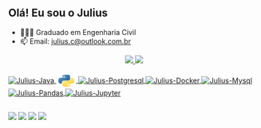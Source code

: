 ## Olá! Eu sou o Julius

- 👷🏻‍♂️ Graduado em Engenharia Civil
- 📫 Email: julius.c@outlook.com.br



<div align="center">
  <a href="https://github.com/juliuscavalcante">
  <img height="180em" src="https://github-readme-stats.vercel.app/api?username=juliuscavalcante&show_icons=true&theme=dark&include_all_commits=true&count_private=true"/>
  <img height="180em" src="https://github-readme-stats.vercel.app/api/top-langs/?username=juliuscavalcante&layout=compact&langs_count=7&theme=dark"/>
</div>
  
  <div style="display: inline_block"><br>
  <img align="center" alt="Julius-Java" height="30" width="40" src="https://cdn-icons-png.flaticon.com/512/226/226777.png">  
  <img align="center" alt="Julius-Python" height="30" width="40" src="https://raw.githubusercontent.com/devicons/devicon/master/icons/python/python-original.svg">
  <img align="center" alt="Julius-Postgresql" height="30" width="40" src="https://cdn.jsdelivr.net/gh/devicons/devicon/icons/postgresql/postgresql-plain.svg">
   <img align="center" alt="Julius-Docker" height="30" width="40" src="https://cdn.jsdelivr.net/gh/devicons/devicon/icons/docker/docker-plain.svg">
   <img align="center" alt="Julius-Mysql" height="30" width="40" src="https://cdn.jsdelivr.net/gh/devicons/devicon/icons/mysql/mysql-plain-wordmark.svg">
   <img align="center" alt="Julius-Pandas" height="30" width="40" src="https://cdn.jsdelivr.net/gh/devicons/devicon/icons/pandas/pandas-original.svg">
    <img align="center" alt="Julius-Jupyter" height="30" width="40" src="https://cdn.jsdelivr.net/gh/devicons/devicon/icons/jupyter/jupyter-original-wordmark.svg">
  
</div>
  
  ##
  
  <div> 
  <a href="https://instagram.com/juliuscavalcante" target="_blank"><img src="https://img.shields.io/badge/-Instagram-%23E4405F?style=for-the-badge&logo=instagram&logoColor=white" target="_blank"></a>
  <a href="https://www.linkedin.com/in/julius-cavalcante/" target="_blank"><img src="https://img.shields.io/badge/-LinkedIn-%230077B5?style=for-the-badge&logo=linkedin&logoColor=white" target="_blank"></a>
  <a href = "mailto:julius.cavalcante1@gmail.com"><img src="https://img.shields.io/badge/Gmail-D14836?style=for-the-badge&logo=gmail&logoColor=white" target="_blank"></a>
  <a href = "mailto:julius.c@outlook.com.br"><img src="https://img.shields.io/badge/Microsoft_Outlook-0078D4?style=for-the-badge&logo=microsoft-outlook&logoColor=white" target="_blank"></a>
 

 
</div>
